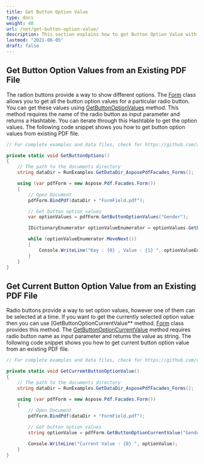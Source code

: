 ```yaml
---
title: Get Button Option Value
type: docs
weight: 40
url: /net/get-button-option-value/
description: This section explains how to get Button Option Value with Aspose.PDF Facades using Form Class.
lastmod: "2021-06-05"
draft: false
---
```

<script type="application/ld+json">
{
    "@context": "https://schema.org",
    "@type": "TechArticle",
    "headline": "Get Button Option Value",
    "alternativeHeadline": "Retrieve Button Option Values from PDF Efficiently",
    "abstract": "Discover how to efficiently retrieve button option values from existing PDF files using the Aspose.PDF Facades. With the Form class GetButtonOptionValues and GetButtonOptionCurrentValue methods, you can easily obtain all available options for radio buttons, as well as the currently selected value, enhancing your PDF form management capabilities",
    "author": {
        "@type": "Person",
        "name": "Anastasiia Holub",
        "givenName": "Anastasiia",
        "familyName": "Holub",
        "url": "https://www.linkedin.com/in/anastasiia-holub-750430225/"
    },
    "genre": "pdf document generation",
    "wordcount": "275",
    "proficiencyLevel": "Beginner",
    "publisher": {
        "@type": "Organization",
        "name": "Aspose.PDF for .NET",
        "url": "https://products.aspose.com/pdf",
        "logo": "https://www.aspose.cloud/templates/aspose/img/products/pdf/aspose_pdf-for-net.svg",
        "alternateName": "Aspose",
        "sameAs": [
            "https://facebook.com/aspose.pdf/",
            "https://twitter.com/asposepdf",
            "https://www.youtube.com/channel/UCmV9sEg_QWYPi6BJJs7ELOg/featured",
            "https://www.linkedin.com/company/aspose",
            "https://stackoverflow.com/questions/tagged/aspose",
            "https://aspose.quora.com/",
            "https://aspose.github.io/"
        ],
        "contactPoint": [
            {
                "@type": "ContactPoint",
                "telephone": "+1 903 306 1676",
                "contactType": "sales",
                "areaServed": "US",
                "availableLanguage": "en"
            },
            {
                "@type": "ContactPoint",
                "telephone": "+44 141 628 8900",
                "contactType": "sales",
                "areaServed": "GB",
                "availableLanguage": "en"
            },
            {
                "@type": "ContactPoint",
                "telephone": "+61 2 8006 6987",
                "contactType": "sales",
                "areaServed": "AU",
                "availableLanguage": "en"
            }
        ]
    },
    "url": "/net/get-button-option-value/",
    "mainEntityOfPage": {
        "@type": "WebPage",
        "@id": "/net/get-button-option-value/"
    },
    "dateModified": "2024-11-25",
    "description": "Aspose.PDF can perform not only simple and easy tasks but also cope with more complex goals. Check the next section for advanced users and developers."
}
</script>

## Get Button Option Values from an Existing PDF File

The radion buttons provide a way to show different options. The [Form](https://reference.aspose.com/pdf/net/aspose.pdf.facades/form) class allows you to get all the button option values for a particular radio button. You can get these values using [GetButtonOptionValues](https://reference.aspose.com/pdf/net/aspose.pdf.facades/form/methods/getbuttonoptionvalues) method. This method requires the name of the radio button as input parameter and returns a Hashtable. You can iterate through this Hashtable to get the option values. The following code snippet shows you how to get button option values from existing PDF file.
```csharp
// For complete examples and data files, check for https://github.com/aspose-pdf/Aspose.Pdf-for-.NET

private static void GetButtonOptions()
{    
    // The path to the documents directory
    string dataDir = RunExamples.GetDataDir_AsposePdfFacades_Forms();

    using (var pdfForm = new Aspose.Pdf.Facades.Form())
    {
        // Open Document
        pdfForm.BindPdf(dataDir + "FormField.pdf");

        // Get button option values
        var optionValues = pdfForm.GetButtonOptionValues("Gender");

        IDictionaryEnumerator optionValueEnumerator = optionValues.GetEnumerator();

        while (optionValueEnumerator.MoveNext())
        {
            Console.WriteLine("Key : {0} , Value : {1} ", optionValueEnumerator.Key, optionValueEnumerator.Value);
        }
    }
}
```

## Get Current Button Option Value from an Existing PDF File

Radio buttons provide a way to set option values, however one of them can be selected at a time. If you want to get the currently selected option value then you can use [GetButtonOptionCurrentValue** method. [Form](https://reference.aspose.com/pdf/net/aspose.pdf.facades/form) class provides this method. The [GetButtonOptionCurrentValue](https://reference.aspose.com/pdf/net/aspose.pdf.facades/form/methods/getbuttonoptioncurrentvalue) method requires radio button name as input parameter and returns the value as string. The following code snippet shows you how to get current button option value from an existing PDF file.

```csharp
// For complete examples and data files, check for https://github.com/aspose-pdf/Aspose.Pdf-for-.NET

private static void GetCurremtButtonOptionValue()
{    
    // The path to the documents directory
    string dataDir = RunExamples.GetDataDir_AsposePdfFacades_Forms();

    using (var pdfForm = new Aspose.Pdf.Facades.Form())
    {
        // Open Document
        pdfForm.BindPdf(dataDir + "FormField.pdf");

        // Get button option values
        string optionValue = pdfForm.GetButtonOptionCurrentValue("Gender");

        Console.WriteLine("Current Value : {0} ", optionValue);
    }
}
```